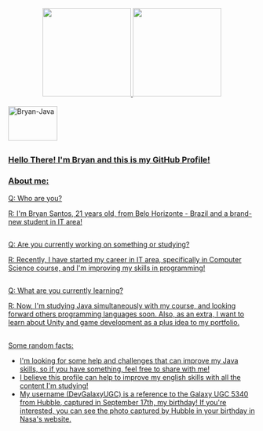 <div align="center">
  <a href="https://github.com/rafaballerini">
  <img height="180em" src="https://github-readme-stats.vercel.app/api?username=devgalaxyugc&show_icons=true&theme=dracula&include_all_commits=true&count_private=true"/>
  <img height="180em" src="https://github-readme-stats.vercel.app/api/top-langs/?username=devgalaxyugc&layout=compact&langs_count=7&theme=dracula"/>
</div>
</div>
<div style="display: inline_block"><br>
  <img alt="Bryan-Java" height="70" width="100"src="https://cdn.jsdelivr.net/gh/devicons/devicon/icons/java/java-original-wordmark.svg" />
</div>
  
##
### Hello There! I'm Bryan and this is my GitHub Profile!
### About me:
Q: Who are you?

R: I'm Bryan Santos, 21 years old, from Belo Horizonte - Brazil and a brand-new student in IT area!

##
  
Q: Are you currently working on something or studying?

R: Recently, I have started my career in IT area, specifically in Computer Science course, and I'm improving my skills in programming! 

##
  
Q: What are you currently learning?

R: Now, I'm studying Java simultaneously with my course, and looking forward others programming languages soon. Also, as an extra, I want to learn about Unity and game development as a plus idea to my portfolio.

 ##
  
Some random facts: 
- I'm looking for some help and challenges that can improve my Java skills, so if you have something, feel free to share with me!
- I believe this profile can help to improve my english skills with all the content I'm studying!
- My username (DevGalaxyUGC) is a reference to the Galaxy UGC 5340 from Hubble, captured in September 17th, my birthday! If you're interested, you can see the photo captured by Hubble in your birthday in Nasa's website.

##
<!--
**devgalaxyUGC/DevGalaxyUGC** is a ✨ _special_ ✨ repository because its `README.md` (this file) appears on your GitHub profile.

Here are some ideas to get you started:

- 🔭 I’m currently working on ...
- 🌱 I’m currently learning ...
- 👯 I’m looking to collaborate on ...
- 🤔 I’m looking for help with ...
- 💬 Ask me about ...
- 📫 How to reach me: ...
- 😄 Pronouns: ...
- ⚡ Fun fact: ...
-->
